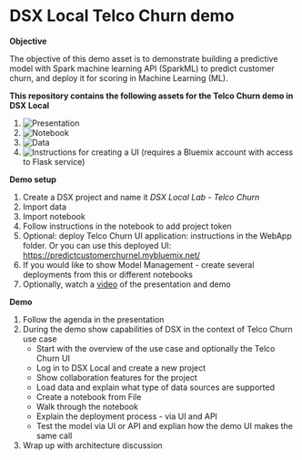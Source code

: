 # DSX Local Telco Churn demo

**Objective**

The objective of this demo asset is to demonstrate building a predictive model with Spark machine learning API (SparkML) to predict customer churn, and deploy it for scoring in Machine Learning (ML).

**This repository contains the following assets for the Telco Churn demo in DSX Local**
1. ![Presentation](Presentation)
2. ![Notebook](Notebooks)
3. ![Data](data)
4. ![Instructions for creating a UI](WebApp) (requires a Bluemix account with access to Flask service)

**Demo setup**
1. Create a DSX project and name it *DSX Local Lab - Telco Churn*
2. Import data
3. Import notebook
4. Follow instructions in the notebook to add project token
5. Optional: deploy Telco Churn UI application: instructions in the WebApp folder. Or you can use this deployed UI: https://predictcustomerchurnel.mybluemix.net/
6. If you would like to show Model Management - create several deployments from this or different notebooks
7. Optionally, watch a [video](https://ibm.box.com/s/9u40d8ug8paajh35ars0vtvhj48964wb) of the presentation and demo

**Demo**
1. Follow the agenda in the presentation 
2. During the demo show capabilities of DSX in the context of Telco Churn use case
   * Start with the overview of the use case and optionally the Telco Churn UI
   * Log in to DSX Local and create a new project
   * Show collaboration features for the project
   * Load data and explain what type of data sources are supported
   * Create a notebook from File
   * Walk through the notebook
   * Explain the deployment process - via UI and API
   * Test the model via UI or API and explian how the demo UI makes the same call
3. Wrap up with architecture discussion 
 
